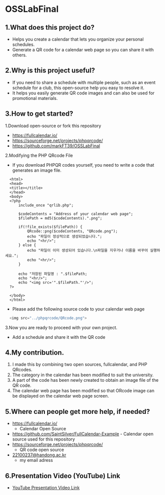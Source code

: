 # OSSLabFinal

1.What does this project do?
---------------------------------------------
  - Helps you create a calendar that lets you organize your personal schedules.
  - Generate a QR code for a calendar web page so you can share it with others.


2.Why is this project useful?
---------------------------------------------
  - If you need to share a schedule with multiple people, such as an event schedule for a club, this open-source help you easy to resolve it.
  - It helps you easily generate QR code images and can also be used for promotional materials.


3.How to get started?
---------------------------------------------
  1.Download open-source or fork this repository 
  - https://fullcalendar.io/
  - https://sourceforge.net/projects/phpqrcode/
  - https://github.com/markFT39/OSSLabFinal
  
  
  2.Modifying the PHP QRcode File 
  - If you download PHPQR codes yourself, you need to write a code that generates an image file.
  ```
    <html>
    <head>
    <title></title>
    </head>
    <body>
    <?php
        include_once "qrlib.php";

        $codeContents = "Address of your calendar web page";
        $filePath = md5($codeContents).".png";

        if(!file_exists($filePath)) {
            QRcode::png($codeContents, "QRcode.png");
            echo "파일이 정상적으로 생성되었습니다.";
            echo "<hr/>";
        } else {
            echo "파일이 이미 생성되어 있습니다.\n파일을 지우거나 이름을 바꾸어 실행하세요.";
            echo "<hr/>";
        }

        echo "저장된 파일명 : ".$filePath;
        echo "<hr/>";
        echo "<img src='".$filePath."'/>";
    ?>

    </body>
    </html>
   ```
   
   -  Please add the following source code to your calendar web page
  
  ```c
    <img src="../phpqrcode/QRcode.png">
  ```
  
  
  3.Now you are ready to proceed with your own project.
  - Add a schedule and share it with the QR code


4.My contribution.
---------------------------------------------
  1. I made this by combining two open sources, fullcalendar, and PHP QRcodes.
  2. The category in the calendar has been modified to suit the university.
  3. A part of the code has been newly created to obtain an image file of the QR code.
  4. The calendar web page has been modified so that ORcode image can be displayed on the calendar web page screen.


5.Where can people get more help, if needed?
---------------------------------------------
  - https://fullcalendar.io/
    - Calendar Open Source
  -  https://github.com/SaintSilver/FullCalendar-Example
    - Calendar open source used for this repository
  - https://sourceforge.net/projects/phpqrcode/
    - QR code open source
  - 22100237@handong.ac.kr
    - my email adress


6.Presentation Video (YouTube) Link
---------------------------------------------
  - [YouTube Presentation Video Link](https://www.youtube.com/watch?v=Q-AzC9IC7AY)
